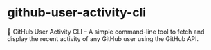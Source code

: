 # github-user-activity-cli
 🚀 GitHub User Activity CLI – A simple command-line tool to fetch and display the recent activity of any GitHub user using the GitHub API.
